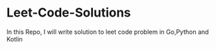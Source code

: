 # Leet-Code-Solutions
In this Repo, I will write solution to leet code problem in Go,Python and Kotlin
